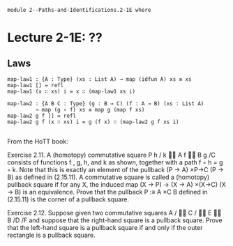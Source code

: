 ```
module 2--Paths-and-Identifications.2-1E where
```

# Lecture 2-1E: ??

<!--
```
open import Library.Prelude
open import 1--Type-Theory.1-1--Types-and-Functions
open import 1--Type-Theory.1-2--Inductive-Types
open import 1--Type-Theory.1-2E--Extras
open import 1--Type-Theory.1-3--Propositions-as-Types
open import 2--Paths-and-Identifications.2-1--Paths
```
-->

## Laws

```
map-law1 : {A : Type} (xs : List A) → map (idfun A) xs ≡ xs
map-law1 [] = refl
map-law1 (x ∷ xs) i = x ∷ (map-law1 xs i)

map-law2 : {A B C : Type} (g : B → C) (f : A → B) (xs : List A)
         → map (g ∘ f) xs ≡ map g (map f xs)
map-law2 g f [] = refl
map-law2 g f (x ∷ xs) i = g (f x) ∷ (map-law2 g f xs i)
```

##

From the HoTT book:

Exercise 2.11. A (homotopy) commutative square
P
h
/
k

A
f

B
g
/C
consists of functions f , g, h, and k as shown, together with a path f ◦ h = g ◦ k. Note that
this is exactly an element of the pullback (P → A) ×P→C (P → B) as defined in (2.15.11). A
commutative square is called a (homotopy) pullback square if for any X, the induced map
(X → P) → (X → A) ×(X→C)
(X → B)
is an equivalence. Prove that the pullback P :≡ A ×C B defined in (2.15.11) is the corner of a
pullback square.

Exercise 2.12. Suppose given two commutative squares
A /

C /

E

B /D /F
and suppose that the right-hand square is a pullback square. Prove that the left-hand square is a
pullback square if and only if the outer rectangle is a pullback square.
